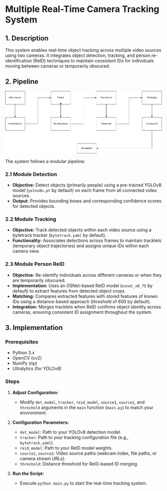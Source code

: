 # Multiple Real-Time Camera Tracking System

## 1. Description

This system enables real-time object tracking across multiple video sources using two cameras. It integrates object detection, tracking, and person re-identification (ReID) techniques to maintain consistent IDs for individuals moving between cameras or temporarily obscured.

## 2. Pipeline

![alt text](pipeline.png)

The system follows a modular pipeline:

### 2.1 Module Detection

- **Objective:** Detect objects (primarily people) using a pre-trained YOLOv8 model (`yolov8n.pt` by default) on each frame from all connected video sources.
- **Output:** Provides bounding boxes and corresponding confidence scores for detected objects.

### 2.2 Module Tracking

- **Objective:** Track detected objects within each video source using a bytetrack tracker (`bytetrack.yaml` by default).
- **Functionality:** Associates detections across frames to maintain tracklets (temporary object trajectories) and assigns unique IDs within each camera view.

### 2.3 Module Person ReID

- **Objective:** Re-identify individuals across different cameras or when they are temporarily obscured.
- **Implementation:** Uses an OSNet-based ReID model (`osnet_x0_75` by default) to extract features from detected object crops.
- **Matching:** Compares extracted features with stored features of known IDs using a distance-based approach (threshold of 600 by default).
- **Integration:** Merges tracklets when ReID confirms object identity across cameras, ensuring consistent ID assignment throughout the system.

## 3. Implementation

### Prerequisites

- Python 3.x
- OpenCV (cv2)
- NumPy (np)
- Ultralytics (for YOLOv8)

### Steps

1. **Adjust Configuration:**
   - Modify `det_model`, `tracker`, `reid_model`, `source1`, `source2`, and `threshold` arguments in the `main` function (`main.py`) to match your environment.

2. **Configuration Parameters:**
   - `det_model`: Path to your YOLOv8 detection model.
   - `tracker`: Path to your tracking configuration file (e.g., `bytetrack.yaml`).
   - `reid_model`: Path to your ReID model weights.
   - `source1`, `source2`: Video source paths (webcam index, file paths, or camera stream URLs).
   - `threshold`: Distance threshold for ReID-based ID merging.

3. **Run the Script:**
   - Execute `python main.py` to start the real-time tracking system.
